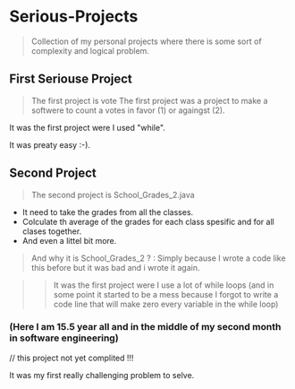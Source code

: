 # Serious-Projects
>Collection of my personal projects where there is some sort of complexity and logical problem.

## First Seriouse Project
> The first project is vote
The first project was a project to make a softwere to count a votes in favor (1) or againgst (2).

It was the first project were I used "while".

It was preaty easy :-).

## Second Project
> The second project is School_Grades_2.java

* It need to take the grades from all the classes.
* Colculate th average of the grades for each class spesific and for all clases together.
* And even a littel bit more.
> And why it is School_Grades_2 ? : Simply because I wrote a code like this before but it was bad and i wrote it again.

>> It was the first project were I use a lot of while loops (and in some point it started to be a mess because I forgot to write a code line that will make zero every variable in the while loop)

### (Here I am 15.5 year all and in the middle of my second month in software engineering)


// this project not yet complited !!!

It was my first really challenging problem to selve.
